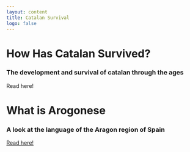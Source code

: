```yaml
---
layout: content
title: Catalan Survival
logo: false
---
```


<h1> How Has Catalan Survived? </h1>

<h3>The development and survival of catalan through the ages</h3>
<p>Read here!</p>

<h1>What is Arogonese</h1>

<h3>A look at the language of the Aragon region of Spain</h3>
<p><a href="https://jguallar-blasco.github.io/explorations/catalan_survival">Read here!</p>
